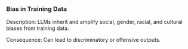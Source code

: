 ### Bias in Training Data

Description: LLMs inherit and amplify social, gender, racial, and cultural biases from training data.

Consequence: Can lead to discriminatory or offensive outputs.